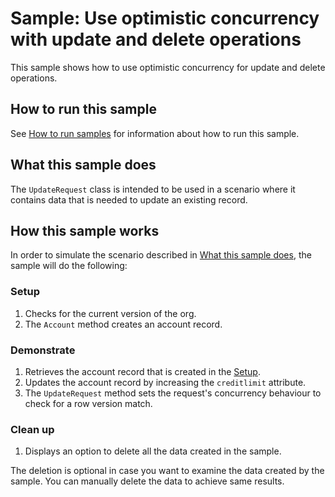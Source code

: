 # Sample: Use optimistic concurrency with update and delete operations

This sample shows how to use optimistic concurrency for update and delete operations.

## How to run this sample

See [How to run samples](../../../README.md) for information about how to run this sample.

## What this sample does

The `UpdateRequest` class is intended to be used in a scenario where it contains data that is needed to update an existing record.

## How this sample works

In order to simulate the scenario described in [What this sample does](#what-this-sample-does), the sample will do the following:

### Setup

1. Checks for the current version of the org.
1. The `Account` method creates an account record.

### Demonstrate

1. Retrieves the account record that is created in the [Setup](#setup).
1. Updates the account record by increasing the `creditlimit` attribute.
1. The `UpdateRequest` method sets the request's concurrency behaviour to check for a row version match.

### Clean up

1. Displays an option to delete all the data created in the sample.

The deletion is optional in case you want to examine the data created by the sample. You can manually delete the data to achieve same results.
